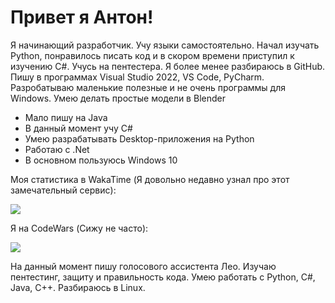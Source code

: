 # Привет я Антон!

Я начинающий разработчик. Учу языки самостоятельно. Начал изучать Python, понравилось писать код и в скором времени приступил к изучению C#. Учусь на пентестера. Я более менее разбираюсь в GitHub.
Пишу в программах Visual Studio 2022, VS Code, PyCharm. Разробатываю маленькие полезные и не очень программы для Windows. Умею делать простые модели в Blender

- Мало пишу на Java
- В данный момент учу С#
- Умею разрабатывать Desktop-приложения на Python
- Работаю с .Net
- В основном пользуюсь Windows 10

Моя статистика в WakaTime (Я довольно недавно узнал про этот замечательный сервис):

<img src="https://wakatime.com/badge/user/62277cec-b176-4b72-9cd9-104664eb4a03.svg">


Я на CodeWars (Сижу не часто):

<img src="https://www.codewars.com/users/Waysoon_/badges/small" >

На данный момент пишу голосового ассистента Лео. Изучаю пентестинг, защиту и правильность кода. Умею работать с Python, C#, Java, C++. Разбираюсь в Linux.


